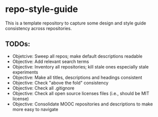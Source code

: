 # repo-style-guide
This is a template repository to capture some design and style guide consistency across repositories.  

## TODOs:
- Objetcive: Sweep all repos; make default descriptions readable
- Objective: Add relevant search terms 
- Objective: Inventory all repositories; kill stale ones especially stale experiments
- Objective: Make all titles, descriptions and headings consistent
- Objective: Check "above the fold" consistency
- Objective: Check all .gitignore
- Objective: Check all open source licenses files (i.e., should be MIT license)
- Objective: Consolidate MOOC repositories and descriptions to make more easy to navigate
